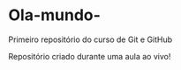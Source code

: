 
# Ola-mundo-
Primeiro repositório do curso de Git e GitHub

Repositório criado durante uma aula ao vivo!
